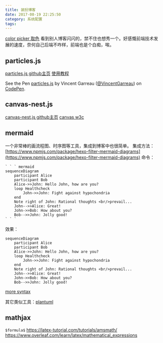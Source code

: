 ```yaml
---
title: 装扮博客
date: 2017-08-19 22:25:50
category: 系统配置
tags:
---
```


[color picker 取色](https://www.w3schools.com/colors/colors_picker.asp)
看到别人博客闪闪的，禁不住也想秀一个。好感慨前端技术发展的速度，奈何自己后端不咋样，前端也是个白痴，唉。

## particles.js 
[particles.js github主页](https://github.com/VincentGarreau/particles.js/)
[使用教程](http://blog.csdn.net/csdn_yudong/article/details/53128570)


<p data-height="265" data-theme-id="0" data-slug-hash="pnlso" data-default-tab="result" data-user="VincentGarreau" data-embed-version="2" data-pen-title="particles.js" class="codepen">See the Pen <a href="https://codepen.io/VincentGarreau/pen/pnlso/">particles.js</a> by Vincent Garreau (<a href="https://codepen.io/VincentGarreau">@VincentGarreau</a>) on <a href="https://codepen.io">CodePen</a>.</p>
<script async src="https://production-assets.codepen.io/assets/embed/ei.js"></script>

## canvas-nest.js
[canvas-nest.js github主页](https://github.com/hustcc/canvas-nest.js)
[canvas w3c](http://www.w3school.com.cn/html5/html_5_canvas.asp)

## mermaid 
一个非常棒的画流程图、时序图等工具，集成到博客中也很简单。
集成方法：[https://www.npmjs.com/package/hexo-filter-mermaid-diagrams](https://www.npmjs.com/package/hexo-filter-mermaid-diagrams)
命令：
```code
` ` ` mermaid
sequenceDiagram
    participant Alice
    participant Bob
    Alice->>John: Hello John, how are you?
    loop Healthcheck
        John->>John: Fight against hypochondria
    end
    Note right of John: Rational thoughts <br/>prevail...
    John-->>Alice: Great!
    John->>Bob: How about you?
    Bob-->>John: Jolly good!
` ` `
```

效果：
```mermaid
sequenceDiagram
    participant Alice
    participant Bob
    Alice->>John: Hello John, how are you?
    loop Healthcheck
        John->>John: Fight against hypochondria
    end
    Note right of John: Rational thoughts <br/>prevail...
    John-->>Alice: Great!
    John->>Bob: How about you?
    Bob-->>John: Jolly good!
```

[more syntax](https://mermaidjs.github.io/)

其它类似工具：[plantuml](https://github.com/plantuml/plantuml)

## mathjax
`$formula$`
https://latex-tutorial.com/tutorials/amsmath/
https://www.overleaf.com/learn/latex/mathematical_expressions



